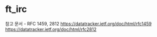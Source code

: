 # ft_irc

참고 문서 - RFC 1459, 2812
https://datatracker.ietf.org/doc/html/rfc1459
https://datatracker.ietf.org/doc/html/rfc2812
